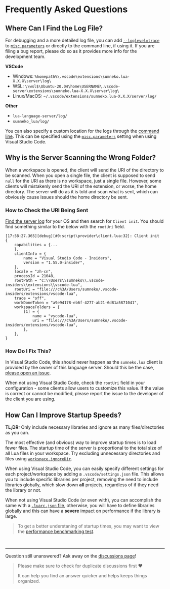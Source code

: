 # Frequently Asked Questions

## Where Can I Find the Log File?

For debugging and a more detailed log file, you can add [`--loglevel=trace`](https://github.com/sumneko/lua-language-server/wiki/Getting-Started#loglevel) to [`misc.parameters`](https://github.com/sumneko/lua-language-server/wiki/Settings#miscparameters) or directly to the command line, if using it. If you are filing a bug report, please do so as it provides more info for the development team.

**VSCode**
- Windows: `%homepath%\.vscode\extensions\sumneko.lua-X.X.X\server\log\`
- WSL: `\\wsl$\Ubuntu-20.04\home\USERNAME\.vscode-server\extensions\sumneko.lua-X.X.X\server\log\`
- Linux/MacOS: `~/.vscode/extensions/sumneko.lua-X.X.X/server/log/`

**Other**

- `lua-language-server/log/`
- `sumneko_lua/log/`

You can also specify a custom location for the logs through the [command line](https://github.com/sumneko/lua-language-server/wiki/Getting-Started#logpath). This can be specified using the [`misc.parameters`](https://github.com/sumneko/lua-language-server/wiki/Settings#miscparameters) setting when using Visual Studio Code.


## Why is the Server Scanning the Wrong Folder?
When a workspace is opened, the client will send the URI of the directory to be scanned. When you open a single file, the client is supposed to send `null` for the URI as there is no workspace, just a single file. However, some clients will mistakenly send the URI of the extension, or worse, the home directory. The server will do as it is told and scan what is sent, which can obviously cause issues should the home directory be sent.

### How to Check the URI Being Sent
[Find the server log](#where-can-i-find-the-log-file) for your OS and then search for `Client init`. You should find something similar to the below with the `rootUri` field.

```
[17:58:27.365][debug][#0:script\provider\client.lua:32]: Client init	{
    capabilities = {...
    },
    clientInfo = {
        name = "Visual Studio Code - Insiders",
        version = "1.55.0-insider",
    },
    locale = "zh-cn",
    processId = 21048,
    rootPath = "c:\\Users\\sumneko\\.vscode-insiders\\extensions\\vscode-lua",
    rootUri = "file:///c%3A/Users/sumneko/.vscode-insiders/extensions/vscode-lua",
    trace = "off",
    workDoneToken = "a9e94178-eb6f-4277-ab21-6d81a5871041",
    workspaceFolders = {
        [1] = {
            name = "vscode-lua",
            uri = "file:///c%3A/Users/sumneko/.vscode-insiders/extensions/vscode-lua",
        },
    },
}
```

### How Do I Fix This?
In Visual Studio Code, this should never happen as the `sumneko.lua` client is provided by the owner of this language server. Should this be the case, [please open an issue](https://github.com/sumneko/lua-language-server/issues/new?title=rootUri%20is%20incorrect%20in%20VS%20Code%20extension).

When not using Visual Studio Code, check the `rootUri` field in your configuration - some clients allow users to customize this value. If the value is correct or cannot be modified, please report the issue to the developer of the client you are using.


## How Can I Improve Startup Speeds?

**TL;DR:** Only include necessary libraries and ignore as many files/directories as you can.

The most effective (and obvious) way to improve startup times is to load fewer files. The startup time of the server is proportional to the total size of all Lua files in your workspace. Try excluding unnecessary directories and files using [`workspace.ignoreDir`](https://github.com/sumneko/lua-language-server/wiki/Settings#workspaceignoredir).

When using Visual Studio Code, you can easily specify different settings for each project/workspace by adding a `.vscode/settings.json` file. This allows you to include specific libraries per project, removing the need to include libraries globally, which slow down **all** projects, regardless of if they need the library or not.

When not using Visual Studio Code (or even with), you can accomplish the same with a [`.luarc.json` file](https://github.com/sumneko/lua-language-server/wiki/Configuration-File#luarcjson), otherwise, you will have to define libraries globally and this can have a **severe** impact on performance if the library is large.

> To get a better understaning of startup times, you may want to view the [performance benchmarking test](https://github.com/sumneko/lua-language-server/wiki/Benchmark).

<br>

---

Question still unanswered? Ask away on the [discussions page](https://github.com/sumneko/lua-language-server/discussions/categories/q-a)!

> Please make sure to check for duplicate discussions first ❤️
>
> It can help you find an answer quicker and helps keeps things organized.
